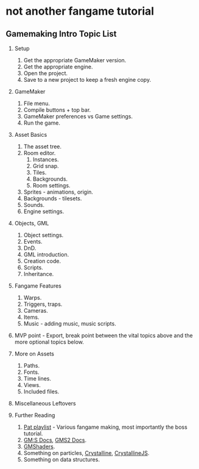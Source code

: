 # not another fangame tutorial
 
## Gamemaking Intro Topic List

1. Setup
   1. Get the appropriate GameMaker version.
   2. Get the appropriate engine.
   3. Open the project.
   4. Save to a new project to keep a fresh engine copy.

2. GameMaker
   1. File menu.
   2. Compile buttons + top bar.
   3. GameMaker preferences vs Game settings.
   4. Run the game.

3. Asset Basics
   1. The asset tree.
   2. Room editor.
      1. Instances.
      2. Grid snap.
      3. Tiles.
      4. Backgrounds.
      5. Room settings.
   3. Sprites - animations, origin.
   4. Backgrounds - tilesets.
   5. Sounds.
   6. Engine settings.

4. Objects, GML
   1. Object settings.
   2. Events.
   3. DnD.
   4. GML introduction.
   5. Creation code.
   6. Scripts.
   7. Inheritance.

5. Fangame Features
   1. Warps.
   2. Triggers, traps.
   3. Cameras.
   4. Items.
   5. Music - adding music, music scripts.

6. MVP point - Export, break point between the vital topics above and the more optional topics below.

7. More on Assets
   1. Paths.
   2. Fonts.
   3. Time lines.
   4. Views.
   5. Included files.

8. Miscellaneous Leftovers

9. Further Reading
   1. [Pat playlist](https://www.youtube.com/playlist?list=PLNNLBz6jNsfdq0EMFTKXyGCY6EALUJC5q) - Various fangame making, most importantly the boss tutorial.
   2. [GM:S Docs](https://dobby233liu.github.io/gms1.4docs-recreation/), [GMS2 Docs](https://manual.yoyogames.com/).
   3. [GMShaders](https://gmshaders.com/).
   4. Something on particles, [Crystalline](https://iwannacommunity.com/forum/index.php@topic=1353.0.html), [CrystallineJS](https://iwverve.github.io/crystalline/).
   5. Something on data structures.